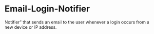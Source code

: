 # Email-Login-Notifier
Notifier” that sends an email to the user whenever a login occurs from a new device or IP address. 
